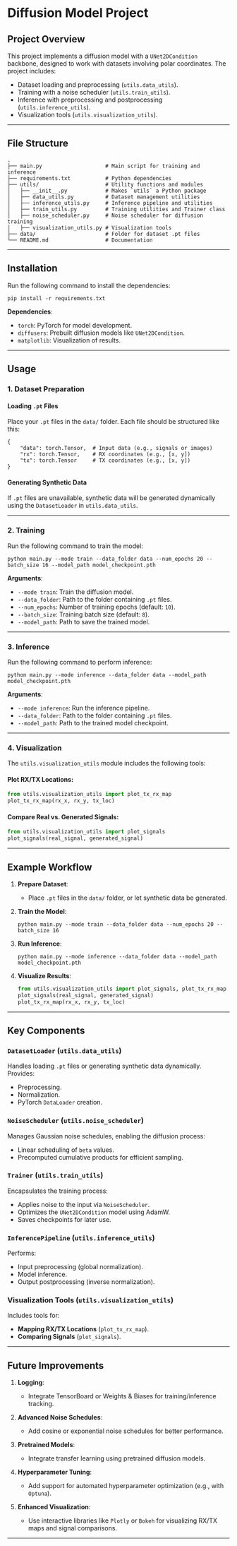 # Diffusion Model Project

## Project Overview

This project implements a diffusion model with a `UNet2DCondition` backbone, designed to work with datasets involving polar coordinates. The project includes:

- Dataset loading and preprocessing (`utils.data_utils`).
- Training with a noise scheduler (`utils.train_utils`).
- Inference with preprocessing and postprocessing (`utils.inference_utils`).
- Visualization tools (`utils.visualization_utils`).

---

## File Structure

```
.
├── main.py                    # Main script for training and inference
├── requirements.txt           # Python dependencies
├── utils/                     # Utility functions and modules
│   ├── __init__.py            # Makes `utils` a Python package
│   ├── data_utils.py          # Dataset management utilities
│   ├── inference_utils.py     # Inference pipeline and utilities
│   ├── train_utils.py         # Training utilities and Trainer class
│   ├── noise_scheduler.py     # Noise scheduler for diffusion training
│   ├── visualization_utils.py # Visualization tools
├── data/                      # Folder for dataset .pt files
└── README.md                  # Documentation
```

---

## Installation

Run the following command to install the dependencies:

```
pip install -r requirements.txt
```

**Dependencies**:
- `torch`: PyTorch for model development.
- `diffusers`: Prebuilt diffusion models like `UNet2DCondition`.
- `matplotlib`: Visualization of results.

---

## Usage

### 1. Dataset Preparation

#### Loading `.pt` Files

Place your `.pt` files in the `data/` folder. Each file should be structured like this:

```
{
    "data": torch.Tensor,  # Input data (e.g., signals or images)
    "rx": torch.Tensor,    # RX coordinates (e.g., [x, y])
    "tx": torch.Tensor     # TX coordinates (e.g., [x, y])
}
```

#### Generating Synthetic Data

If `.pt` files are unavailable, synthetic data will be generated dynamically using the `DatasetLoader` in `utils.data_utils`.

---

### 2. Training

Run the following command to train the model:

```
python main.py --mode train --data_folder data --num_epochs 20 --batch_size 16 --model_path model_checkpoint.pth
```

**Arguments**:
- `--mode train`: Train the diffusion model.
- `--data_folder`: Path to the folder containing `.pt` files.
- `--num_epochs`: Number of training epochs (default: `10`).
- `--batch_size`: Training batch size (default: `8`).
- `--model_path`: Path to save the trained model.

---

### 3. Inference

Run the following command to perform inference:

```
python main.py --mode inference --data_folder data --model_path model_checkpoint.pth
```

**Arguments**:
- `--mode inference`: Run the inference pipeline.
- `--data_folder`: Path to the folder containing `.pt` files.
- `--model_path`: Path to the trained model checkpoint.

---

### 4. Visualization

The `utils.visualization_utils` module includes the following tools:

#### Plot RX/TX Locations:

```python
from utils.visualization_utils import plot_tx_rx_map
plot_tx_rx_map(rx_x, rx_y, tx_loc)
```

#### Compare Real vs. Generated Signals:

```python
from utils.visualization_utils import plot_signals
plot_signals(real_signal, generated_signal)
```

---

## Example Workflow

1. **Prepare Dataset**:
   - Place `.pt` files in the `data/` folder, or let synthetic data be generated.

2. **Train the Model**:
   ```
   python main.py --mode train --data_folder data --num_epochs 20 --batch_size 16
   ```

3. **Run Inference**:
   ```
   python main.py --mode inference --data_folder data --model_path model_checkpoint.pth
   ```

4. **Visualize Results**:
   ```python
   from utils.visualization_utils import plot_signals, plot_tx_rx_map
   plot_signals(real_signal, generated_signal)
   plot_tx_rx_map(rx_x, rx_y, tx_loc)
   ```

---

## Key Components

### `DatasetLoader` (`utils.data_utils`)

Handles loading `.pt` files or generating synthetic data dynamically. Provides:
- Preprocessing.
- Normalization.
- PyTorch `DataLoader` creation.

### `NoiseScheduler` (`utils.noise_scheduler`)

Manages Gaussian noise schedules, enabling the diffusion process:
- Linear scheduling of `beta` values.
- Precomputed cumulative products for efficient sampling.

### `Trainer` (`utils.train_utils`)

Encapsulates the training process:
- Applies noise to the input via `NoiseScheduler`.
- Optimizes the `UNet2DCondition` model using AdamW.
- Saves checkpoints for later use.

### `InferencePipeline` (`utils.inference_utils`)

Performs:
- Input preprocessing (global normalization).
- Model inference.
- Output postprocessing (inverse normalization).

### Visualization Tools (`utils.visualization_utils`)

Includes tools for:
- **Mapping RX/TX Locations** (`plot_tx_rx_map`).
- **Comparing Signals** (`plot_signals`).

---

## Future Improvements

1. **Logging**:
   - Integrate TensorBoard or Weights & Biases for training/inference tracking.

2. **Advanced Noise Schedules**:
   - Add cosine or exponential noise schedules for better performance.

3. **Pretrained Models**:
   - Integrate transfer learning using pretrained diffusion models.

4. **Hyperparameter Tuning**:
   - Add support for automated hyperparameter optimization (e.g., with `Optuna`).

5. **Enhanced Visualization**:
   - Use interactive libraries like `Plotly` or `Bokeh` for visualizing RX/TX maps and signal comparisons.

---
